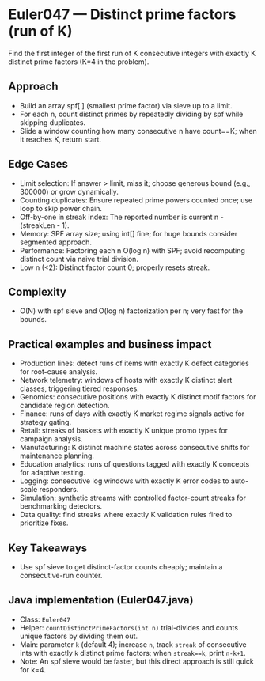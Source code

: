 # Euler047 — Distinct prime factors (run of K)

Find the first integer of the first run of K consecutive integers with exactly K distinct prime factors (K=4 in the problem).

## Approach

- Build an array spf[ ] (smallest prime factor) via sieve up to a limit.
- For each n, count distinct primes by repeatedly dividing by spf while skipping duplicates.
- Slide a window counting how many consecutive n have count==K; when it reaches K, return start.

## Edge Cases

- Limit selection: If answer > limit, miss it; choose generous bound (e.g., 300000) or grow dynamically.
- Counting duplicates: Ensure repeated prime powers counted once; use loop to skip power chain.
- Off-by-one in streak index: The reported number is current n - (streakLen - 1).
- Memory: SPF array size; using int[] fine; for huge bounds consider segmented approach.
- Performance: Factoring each n O(log n) with SPF; avoid recomputing distinct count via naive trial division.
- Low n (<2): Distinct factor count 0; properly resets streak.

## Complexity
- O(N) with spf sieve and O(log n) factorization per n; very fast for the bounds.

## Practical examples and business impact

- Production lines: detect runs of items with exactly K defect categories for root-cause analysis.
- Network telemetry: windows of hosts with exactly K distinct alert classes, triggering tiered responses.
- Genomics: consecutive positions with exactly K distinct motif factors for candidate region detection.
- Finance: runs of days with exactly K market regime signals active for strategy gating.
- Retail: streaks of baskets with exactly K unique promo types for campaign analysis.
- Manufacturing: K distinct machine states across consecutive shifts for maintenance planning.
- Education analytics: runs of questions tagged with exactly K concepts for adaptive testing.
- Logging: consecutive log windows with exactly K error codes to auto-scale responders.
- Simulation: synthetic streams with controlled factor-count streaks for benchmarking detectors.
- Data quality: find streaks where exactly K validation rules fired to prioritize fixes.

## Key Takeaways
- Use spf sieve to get distinct-factor counts cheaply; maintain a consecutive-run counter.


## Java implementation (Euler047.java)

- Class: `Euler047`
- Helper: `countDistinctPrimeFactors(int n)` trial-divides and counts unique factors by dividing them out.
- Main: parameter `k` (default 4); increase `n`, track `streak` of consecutive ints with exactly `k` distinct prime factors; when `streak==k`, print `n-k+1`.
- Note: An spf sieve would be faster, but this direct approach is still quick for k=4.
